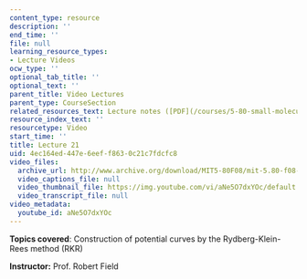 ```yaml
---
content_type: resource
description: ''
end_time: ''
file: null
learning_resource_types:
- Lecture Videos
ocw_type: ''
optional_tab_title: ''
optional_text: ''
parent_title: Video Lectures
parent_type: CourseSection
related_resources_text: Lecture notes ([PDF](/courses/5-80-small-molecule-spectroscopy-and-dynamics-fall-2008/resources/21_580ln_fa08))
resource_index_text: ''
resourcetype: Video
start_time: ''
title: Lecture 21
uid: 4ec164ed-447e-6eef-f863-0c21c7fdcfc8
video_files:
  archive_url: http://www.archive.org/download/MIT5-80F08/mit-5.80-f08-lec21_300k.mp4
  video_captions_file: null
  video_thumbnail_file: https://img.youtube.com/vi/aNe5O7dxYOc/default.jpg
  video_transcript_file: null
video_metadata:
  youtube_id: aNe5O7dxYOc
---
```


**Topics covered**: Construction of potential curves by the Rydberg-Klein-Rees method (RKR)

**Instructor:** Prof. Robert Field



